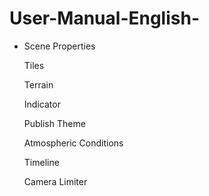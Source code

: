 # User-Manual-English-
- Scene Properties

  Tiles

  Terrain

  Indicator

  Publish Theme

  Atmospheric Conditions

  Timeline

  Camera Limiter

